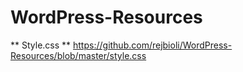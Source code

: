 # WordPress-Resources

** Style.css **  https://github.com/rejbioli/WordPress-Resources/blob/master/style.css
